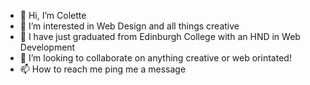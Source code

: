 - 👋 Hi, I’m Colette
- 👀 I’m interested in Web Design and all things creative
- 🌱 I have just graduated from Edinburgh College with an HND in Web Development
- 💞️ I’m looking to collaborate on anything creative or web orintated!
- 📫 How to reach me ping me a message

<!---
letty1909/letty1909 is a ✨ special ✨ repository because its `README.md` (this file) appears on your GitHub profile.
You can click the Preview link to take a look at your changes.
--->
